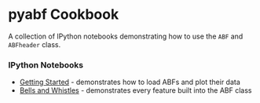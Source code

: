 # pyabf Cookbook
A collection of IPython notebooks demonstrating how to use the `ABF` and `ABFheader` class.

### IPython Notebooks
* [Getting Started](getting-started.ipynb) - demonstrates how to load ABFs and plot their data
* [Bells and Whistles](bells-and-whistles.ipynb) - demonstrates every feature built into the ABF class

